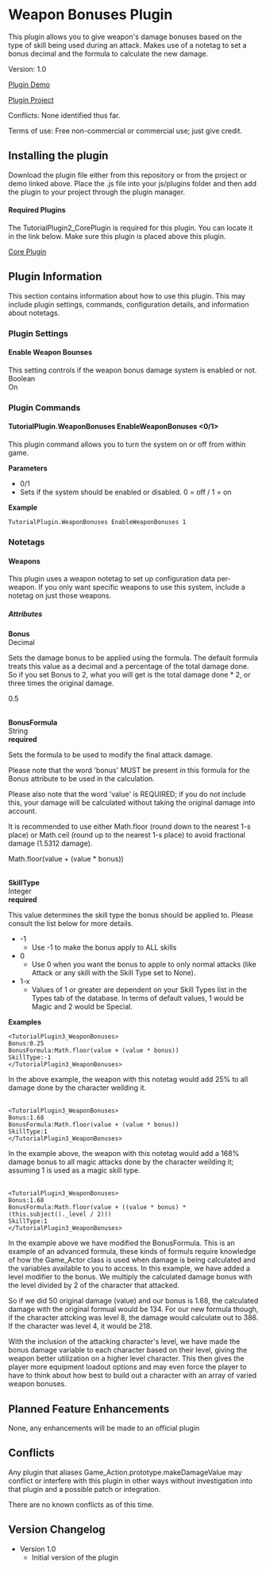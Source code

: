 # Weapon Bonuses Plugin
This plugin allows you to give weapon's damage bonuses based on the type of skill being used during an attack.  Makes use of a notetag to set a bonus decimal and the formula to calculate the new damage.


Version: 1.0

[Plugin Demo](http://www.lmpgames.com/RMMV/Plugins/Demos/TutorialPlugin3_WeaponBonuses_Demo_V1.0.zip)

[Plugin Project](http://www.lmpgames.com/RMMV/Plugins/Projects/TutorialPlugin3_WeaponBonuses_Project_V1.0.zip)

Conflicts: None identified thus far.

Terms of use: Free non-commercial or commercial use; just give credit.


## Installing the plugin
Download the plugin file either from this repository or from the project or demo linked above.  Place the .js file into your js/plugins folder and then add the plugin to your project through the plugin manager.

#### Required Plugins
The TutorialPlugin2_CorePlugin is required for this plugin.  You can locate it in the link below.  Make sure this plugin is placed above this plugin.

[Core Plugin](https://github.com/Geowil/Plugin2_CorePlugin)



## Plugin Information
This section contains information about how to use this plugin.  This may include plugin settings, commands, configuration details, and information about notetags.


### Plugin Settings
#### Enable Weapon Bounses
This setting controls if the weapon bonus damage system is enabled or not.  
Boolean  
On


### Plugin Commands
#### TutorialPlugin.WeaponBonuses EnableWeaponBonuses <0/1>
This plugin command allows you to turn the system on or off from within game.  

**Parameters**  
- 0/1
- Sets if the system should be enabled or disabled.  0 = off / 1 = on

**Example**
```
TutorialPlugin.WeaponBonuses EnableWeaponBonuses 1
```


### Notetags
#### Weapons
This plugin uses a weapon notetag to set up configuration data per-weapon.  If you only want specific weapons to use this system, include a notetag on just those weapons.  

##### Attributes
**Bonus**  
Decimal  

Sets the damage bonus to be applied using the formula.  The default formula treats this value as a decimal and a percentage of the total damage done.  So if you set Bonus to 2, what you will get is the total damage done * 2, or three times the original damage.  

0.5  
<br/>

**BonusFormula**  
String  
**required**  

Sets the formula to be used to modify the final attack damage.  

Please note that the word 'bonus' MUST be present in this formula for the Bonus attribute to be used in the calculation.  

Please also note that the word 'value' is REQUIRED; if you do not include this, your damage will be calculated without taking the original damage into account.  

It is recommended to use either Math.floor (round down to the nearest 1-s place) or Math.ceil (round up to the nearest 1-s place) to avoid fractional damage (1.5312 damage).  

Math.floor(value + (value * bonus))  
<br/>

**SkillType**  
Integer  
**required**  

This value determines the skill type the bonus should be applied to.  Please consult the list below for more details.  

- -1
	- Use -1 to make the bonus apply to ALL skills
- 0
	- Use 0 when you want the bonus to apple to only normal attacks (like Attack or any skill with the Skill Type set to None).
- 1-x
	- Values of 1 or greater are dependent on your Skill Types list in the Types tab of the database.  In terms of default values, 1 would be Magic and 2 would be Special.
	
**Examples**  
```
<TutorialPlugin3_WeaponBonuses>
Bonus:0.25
BonusFormula:Math.floor(value + (value * bonus))
SkillType:-1
</TutorialPlugin3_WeaponBonuses>
```  

In the above example, the weapon with this notetag would add 25% to all damage done by the character weilding it.  
<br/>

```
<TutorialPlugin3_WeaponBonuses>
Bonus:1.68
BonusFormula:Math.floor(value + (value * bonus))
SkillType:1
</TutorialPlugin3_WeaponBonuses>
```  

In the example above, the weapon with this notetag would add a 168% damage bonus to all magic attacks done by the character weilding it; assuming 1 is used as a magic skill type.  
<br/>

```
<TutorialPlugin3_WeaponBonuses>
Bonus:1.68
BonusFormula:Math.floor(value + ((value * bonus) * (this.subject()._level / 2)))
SkillType:1
</TutorialPlugin3_WeaponBonuses>
```  

In the example above we have modified the BonusFormula.  This is an example of an advanced formula, these kinds of formuls require knowledge of how the Game_Actor class is used when damage is being calculated and the variables available to you to access.  In this example, we have added a level modifier to the bonus.  We multiply the calculated damage bonus with the level divided by 2 of the character that attacked.  

So if we did 50 original damage (value) and our bonus is 1.68, the calculated damage with the original formual would be 134.  For our new formula though, if the character attcking was level 8, the damage would calculate out to 386.  If the character was level 4, it would be 218.  

With the inclusion of the attacking character's level, we have made the bonus damage variable to each character based on their level, giving the weapon better utilization on a higher level character.  This then gives the player more equipment loadout options and may even force the player to have to think about how best to build out a character with an array of varied weapon bonuses.


## Planned Feature Enhancements
None, any enhancements will be made to an official plugin


## Conflicts
Any plugin that aliases Game_Action.prototype.makeDamageValue may conflict or interfere with this plugin in other ways without investigation into that plugin and a possible patch or integration.  

There are no known conflicts as of this time.


## Version Changelog
- Version 1.0
  - Initial version of the plugin